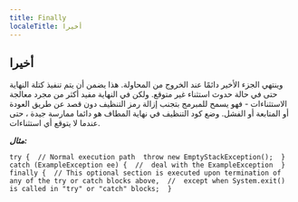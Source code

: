 ```yaml
---
title: Finally
localeTitle: أخيرا
---
```

## أخيرا

وينتهي الجزء الأخير دائمًا عند الخروج من المحاولة. هذا يضمن أن يتم تنفيذ كتلة النهاية حتى في حالة حدوث استثناء غير متوقع. ولكن في النهاية مفيد أكثر من مجرد معالجة الاستثناءات - فهو يسمح للمبرمج بتجنب إزالة رمز التنظيف دون قصد عن طريق العودة أو المتابعة أو الفشل. وضع كود التنظيف في نهاية المطاف هو دائما ممارسة جيدة ، حتى عندما لا يتوقع أي استثناءات.

**_مثال:_**

 `try { 
   // Normal execution path 
   throw new EmptyStackException(); 
 } catch (ExampleException ee) { 
   //  deal with the ExampleException 
 } finally { 
   // This optional section is executed upon termination of any of the try or catch blocks above, 
   //  except when System.exit() is called in "try" or "catch" blocks; 
 } 
`